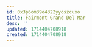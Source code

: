 ```yaml
---
id: 0x3p6om39o4322yyoszcuxo
title: Fairmont Grand Del Mar
desc: ''
updated: 1714404708918
created: 1714404708918
---
```

